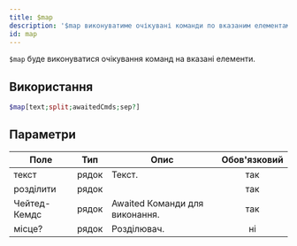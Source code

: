 ```yaml
---
title: $map
description: '$map виконуватиме очікувані команди по вказаним елементам.'
id: map
---
```


`$map` буде виконуватися очікування команд на вказані елементи.

## Використання

```php
$map[text;split;awaitedCmds;sep?]
```

## Параметри

| Поле         | Тип   | Опис                           | Обов'язковий |
| ------------ | ----- | ------------------------------ |:------------:|
| текст        | рядок | Текст.                         |     так      |
| розділити    | рядок |                                |     так      |
| Чейтед-Кемдс | рядок | Awaited Команди для виконання. |     так      |
| місце?       | рядок | Розділювач.                    |      ні      |